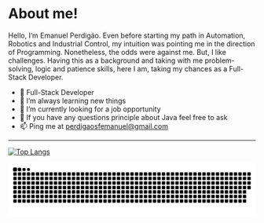 <h1>
  About me!
</h1>

Hello, I’m Emanuel Perdigão. Even before starting my path in Automation, Robotics and Industrial Control, my intuition was pointing me in the direction of Programming. Nonetheless, the odds were against me. But, I like challenges. Having this as a background and taking with me problem-solving, logic and patience skills, here I am, taking my chances as a Full-Stack Developer.

- 👀 Full-Stack Developer
- 🏃 I’m always learning new things
- 👀 I’m currently looking for a job opportunity
- 💬 If you have any questions principle about Java feel free to ask
- 📫 Ping me at perdigaosfemanuel@gmail.com

---

[![Top Langs](https://github-readme-stats.vercel.app/api/top-langs/?username=EmanuelPerdigao&layout=compact&theme=vision-friendly-dark)](https://github.com/anuraghazra/github-readme-stats)

<picture>
  <source media="(prefers-color-scheme: dark)" srcset="https://raw.githubusercontent.com/EmanuelPerdigao/EmanuelPerdigao/output/github-contribution-grid-snake-dark.svg">
  <source media="(prefers-color-scheme: light)" srcset="https://raw.githubusercontent.com/EmanuelPerdigao/EmanuelPerdigao/output/github-contribution-grid-snake.svg">
  <img alt="github contribution grid snake animation" src="https://raw.githubusercontent.com/EmanuelPerdigao/EmanuelPerdigao/output/github-contribution-grid-snake.svg">
</picture>
